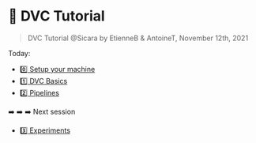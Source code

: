 :rocket: DVC Tutorial
===

> DVC Tutorial @Sicara by EtienneB & AntoineT, November 12th, 2021

Today:

- [:zero: Setup your machine](./docs/0_Setup.md)
- [:one: DVC Basics](./docs/1_Basics.md)
- [:two: Pipelines](./docs/2_Pipelines.md)

:arrow_right: :arrow_right: :arrow_right: Next session

- [:three: Experiments](./docs/3_Experiments.md)
